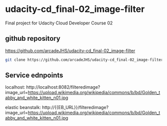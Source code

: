 # udacity-cd_final-02_image-filter
 Final project for Udacity Cloud Developer Course 02

## github repository
https://github.com/arcadeJHS/udacity-cd_final-02_image-filter

```bash
git clone https://github.com/arcadeJHS/udacity-cd_final-02_image-filter.git
```

## Service ednpoints
localhost: 
http://localhost:8082/filteredimage?image_url=https://upload.wikimedia.org/wikipedia/commons/b/bd/Golden_tabby_and_white_kitten_n01.jpg

elastic beanstalk:
http://{{EB_URL}}/filteredimage?image_url=https://upload.wikimedia.org/wikipedia/commons/b/bd/Golden_tabby_and_white_kitten_n01.jpg